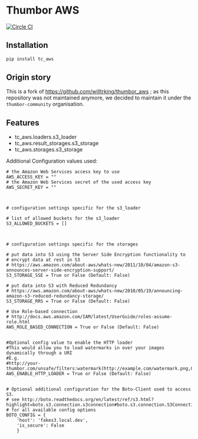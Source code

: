 Thumbor AWS
===========

[![Circle CI](https://circleci.com/gh/thumbor-community/aws.svg?style=svg)](https://circleci.com/gh/thumbor-community/aws)

Installation
------------

```bash
pip install tc_aws
```

Origin story
------------

This is a fork of https://github.com/willtrking/thumbor_aws ; as this repository was not maintained anymore, we decided to maintain it under the ``thumbor-community`` organisation.

Features
--------

 * tc_aws.loaders.s3_loader
 * tc_aws.result_storages.s3_storage
 * tc_aws.storages.s3_storage

Additional Configuration values used:

	# the Amazon Web Services access key to use
    AWS_ACCESS_KEY = ""
    # the Amazon Web Services secret of the used access key
    AWS_SECRET_KEY = ""



    # configuration settings specific for the s3_loader

    # list of allowed buckets for the s3_loader
    S3_ALLOWED_BUCKETS = []



    # configuration settings specific for the storages

    # put data into S3 using the Server Side Encryption functionality to
    # encrypt data at rest in S3
    # https://aws.amazon.com/about-aws/whats-new/2011/10/04/amazon-s3-announces-server-side-encryption-support/
    S3_STORAGE_SSE = True or False (Default: False)

    # put data into S3 with Reduced Redundancy
    # https://aws.amazon.com/about-aws/whats-new/2010/05/19/announcing-amazon-s3-reduced-redundancy-storage/
    S3_STORAGE_RRS = True or False (Default: False)

    # Use Role-based connection
    # http://docs.aws.amazon.com/IAM/latest/UserGuide/roles-assume-role.html
    AWS_ROLE_BASED_CONNECTION = True or False (Default: False)


    #Optional config value to enable the HTTP loader
    #This would allow you to load watermarks in over your images dynamically through a URI
    #E.g.
    #http://your-thumbor.com/unsafe/filters:watermark(http://example.com/watermark.png,0,0,50)/s3_bucket/photo.jpg
    AWS_ENABLE_HTTP_LOADER = True or False (Default: False)


    # Optional additional configuration for the Boto-Client used to access S3.
    # see http://boto.readthedocs.org/en/latest/ref/s3.html?highlight=boto.s3.connection.s3connection#boto.s3.connection.S3Connection
    # for all available config options
    BOTO_CONFIG = {
        'host': 'fakes3.local.dev',
        'is_secure': False
        }

